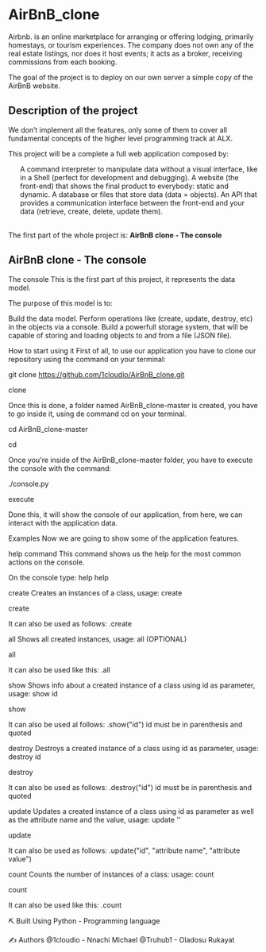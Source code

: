 <h1>AirBnB_clone</h1>

<p>
Airbnb. is an online marketplace for arranging or offering lodging, primarily homestays, or tourism experiences. The company does not own any of the real estate listings, nor does it host events; it acts as a broker, receiving commissions from each booking.
</p>

<p>The goal of the project is to deploy on our own server a simple copy of the AirBnB website.</p>

<h2>Description of the project</h2>
We don’t implement all the features, only some of them to cover all fundamental concepts of the higher level programming track at ALX.

This project will be a complete a full web application composed by:
<ul>
A command interpreter to manipulate data without a visual interface, like in a Shell (perfect for development and debugging).
A website (the front-end) that shows the final product to everybody: static and dynamic.
A database or files that store data (data = objects).
An API that provides a communication interface between the front-end and your data (retrieve, create, delete, update them).
</ul>
<br>
The first part of the whole project is: <b>AirBnB clone - The console</b>

<h2>AirBnB clone - The console</h2>
The console This is the first part of this project, it represents the data model.

The purpose of this model is to:

Build the data model.
Perform operations like (create, update, destroy, etc) in the objects via a console.
Build a powerfull storage system, that will be capable of storing and loading objects to and from a file (JSON file).

How to start using it
First of all, to use our application you have to clone our repository using the command on your terminal:

git clone https://github.com/1cloudio/AirBnB_clone.git

clone

Once this is done, a folder named AirBnB_clone-master is created, you have to go inside it, using de command cd on your terminal.

cd AirBnB_clone-master

cd

Once you're inside of the AirBnB_clone-master folder, you have to execute the console with the command:

./console.py

execute

Done this, it will show the console of our application, from here, we can interact with the application data.

Examples
Now we are going to show some of the application features.

help command
This command shows us the help for the most common actions on the console.

On the console type: help help

create
Creates an instances of a class, usage: create <ClassName>

create

It can also be used as follows: <ClassName>.create

all
Shows all created instances, usage: all (OPTIONAL)<ClassName>

all

It can also be used like this: <ClassName>.all

show
Shows info about a created instance of a class using id as parameter, usage: show <ClassName> id

show

It can also be used al follows: <ClassName>.show("id") id must be in parenthesis and quoted

destroy
Destroys a created instance of a class using id as parameter, usage: destroy <ClassName> id

destroy

It can also be used as follows: <ClassName>.destroy("id") id must be in parenthesis and quoted

update
Updates a created instance of a class using id as parameter as well as the attribute name and the value, usage: update <ClassName> <attribute name> '<attribute value>'

update

It can also be used as follows: <ClassName>.update("id", "attribute name", "attribute value")

count
Counts the number of instances of a class: usage: count <ClassName>

count

It can also be used like this: <ClassName>.count

⛏️ Built Using
Python - Programming language

  ✍️ Authors
@1cloudio - Nnachi Michael
@Truhub1 - Oladosu Rukayat
